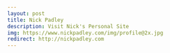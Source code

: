 ```yaml
---
layout: post
title: Nick Padley
description: Visit Nick's Personal Site
img: https://www.nickpadley.com/img/profile@2x.jpg
redirect: http://nickpadley.com
---
```

